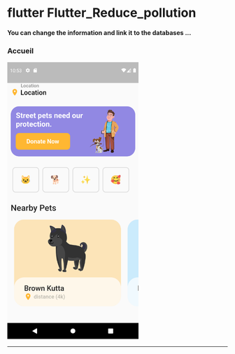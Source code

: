 <h1> flutter Flutter_Reduce_pollution </h1> <h4> You can change the information and link it to the databases ...</h4> <h3>Accueil</h3> <img src="https://github.com/abenkoula71/flutter-app-animal/blob/main/Screenshot_1643021585.png" width="300" /> <hr>
 



